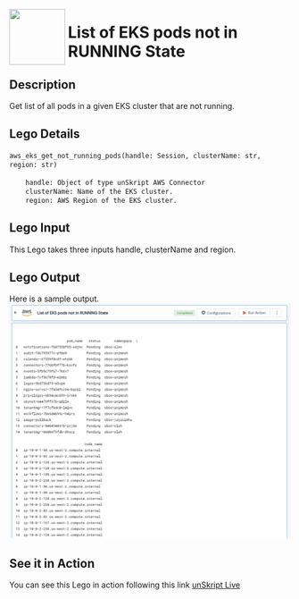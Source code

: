 [<img align="left" src="https://unskript.com/assets/favicon.png" width="100" height="100" style="padding-right: 5px">](https://unskript.com/assets/favicon.png) 
<h1>List of EKS pods not in RUNNING State </h1>

## Description
Get list of all pods in a given EKS cluster that are not running.


## Lego Details

    aws_eks_get_not_running_pods(handle: Session, clusterName: str, region: str)

        handle: Object of type unSkript AWS Connector
        clusterName: Name of the EKS cluster.
        region: AWS Region of the EKS cluster. 

## Lego Input
This Lego takes three inputs handle, clusterName and region. 

## Lego Output
Here is a sample output.
<img src="./1.png">


## See it in Action

You can see this Lego in action following this link [unSkript Live](https://us.app.unskript.io)